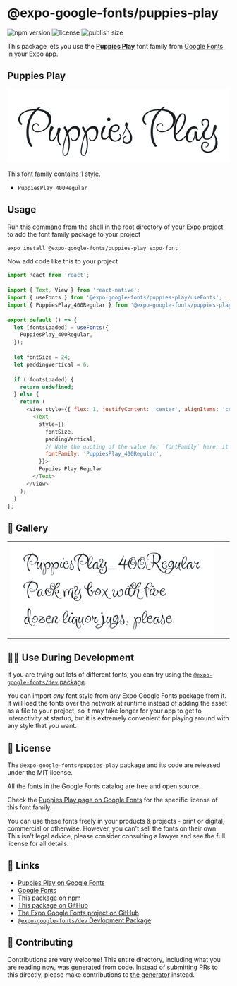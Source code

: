 # @expo-google-fonts/puppies-play

![npm version](https://flat.badgen.net/npm/v/@expo-google-fonts/puppies-play)
![license](https://flat.badgen.net/github/license/expo/google-fonts)
![publish size](https://flat.badgen.net/packagephobia/install/@expo-google-fonts/puppies-play)

This package lets you use the [**Puppies Play**](https://fonts.google.com/specimen/Puppies+Play) font family from [Google Fonts](https://fonts.google.com/) in your Expo app.

## Puppies Play

![Puppies Play](./font-family.png)

This font family contains [1 style](#-gallery).

- `PuppiesPlay_400Regular`

## Usage

Run this command from the shell in the root directory of your Expo project to add the font family package to your project
```sh
expo install @expo-google-fonts/puppies-play expo-font
```

Now add code like this to your project
```js
import React from 'react';

import { Text, View } from 'react-native';
import { useFonts } from '@expo-google-fonts/puppies-play/useFonts';
import { PuppiesPlay_400Regular } from '@expo-google-fonts/puppies-play/400Regular';

export default () => {
  let [fontsLoaded] = useFonts({
    PuppiesPlay_400Regular,
  });

  let fontSize = 24;
  let paddingVertical = 6;

  if (!fontsLoaded) {
    return undefined;
  } else {
    return (
      <View style={{ flex: 1, justifyContent: 'center', alignItems: 'center' }}>
        <Text
          style={{
            fontSize,
            paddingVertical,
            // Note the quoting of the value for `fontFamily` here; it expects a string!
            fontFamily: 'PuppiesPlay_400Regular',
          }}>
          Puppies Play Regular
        </Text>
      </View>
    );
  }
};

```

## 🔡 Gallery


||||
|-|-|-|
|![PuppiesPlay_400Regular](./PuppiesPlay_400Regular.ttf.png)||||


## 👩‍💻 Use During Development

If you are trying out lots of different fonts, you can try using the [`@expo-google-fonts/dev` package](https://github.com/expo/google-fonts/tree/master/font-packages/dev#readme).

You can import *any* font style from any Expo Google Fonts package from it. It will load the fonts
over the network at runtime instead of adding the asset as a file to your project, so it may take longer
for your app to get to interactivity at startup, but it is extremely convenient
for playing around with any style that you want.

## 📖 License

The `@expo-google-fonts/puppies-play` package and its code are released under the MIT license.

All the fonts in the Google Fonts catalog are free and open source.

Check the [Puppies Play page on Google Fonts](https://fonts.google.com/specimen/Puppies+Play) for the specific license of this font family.

You can use these fonts freely in your products & projects - print or digital, commercial or otherwise. However, you can't sell the fonts on their own. This isn't legal advice, please consider consulting a lawyer and see the full license for all details.

## 🔗 Links

- [Puppies Play on Google Fonts](https://fonts.google.com/specimen/Puppies+Play)
- [Google Fonts](https://fonts.google.com/)
- [This package on npm](https://www.npmjs.com/package/@expo-google-fonts/puppies-play)
- [This package on GitHub](https://github.com/expo/google-fonts/tree/master/font-packages/puppies-play)
- [The Expo Google Fonts project on GitHub](https://github.com/expo/google-fonts)
- [`@expo-google-fonts/dev` Devlopment Package](https://github.com/expo/google-fonts/tree/master/font-packages/dev)

## 🤝 Contributing

Contributions are very welcome! This entire directory, including what you are reading now, was generated from code. Instead of submitting PRs to this directly, please make contributions to [the generator](https://github.com/expo/google-fonts/tree/master/packages/generator) instead.
